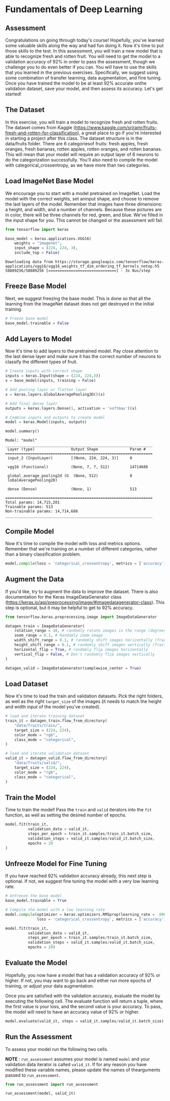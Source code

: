 # Fundamentals of Deep Learning 

## Assessment

Congratulations on going through today's course! Hopefully, you've learned some valuable skills along the way and had fun doing it. Now it's time to put those skills to the test. In this assessment, you will train a new model that is able to recognize fresh and rotten fruit. You will need to get the model to a validation accuracy of 92% in order to pass the assessment, though we challenge you to do even better if you can. You will have to use the skills that you learned in the previous exercises. Specifically, we suggest using some combination of transfer learning, data augmentation, and fine tuning. Once you have trained the model to be at least 92% accurate onthe validation dataset, save your model, and then assess its accuracy. Let's get started!

## The Dataset 

In this exercise, you will train a model to recognize fresh and rotten fruits. The dataset comes from Kaggle (https://www.kaggle.com/sriramr/fruits-fresh-and-rotten-for-classification), a great place to go if you're interested in starting a project after this class. The dataset structure is in the data/fruits folder. There are 6 categoriesof fruits: fresh apples, fresh oranges, fresh bananas, rotten apples, rotten oranges, and rotten bananas. This will mean that your model will require an output layer of 6 neurons to do the categorization successfully. You'll also need to compile the model with categorical_crossentropy, as we have more than two categories.

## Load ImageNet Base Model 

We encourage you to start with a model pretrained on ImageNet. Load the model with the correct weights, set aninput shape, and choose to remove the last layers of the model. Remember that images have three dimensions: a height, and width, and a number of channels. Because these pictures are in color, there will be three channels for red, green, and blue. We've filled in the input shape for you. This cannot be changed or the assessment will fail.


```python
from tensorflow import keras

base_model = keras.applications.VGG16(
    weights = "imagenet", 
    input_shape = (224, 224, 3),
    include_top = False)
```

    Downloading data from https://storage.googleapis.com/tensorflow/keras-applications/vgg16/vgg16_weights_tf_dim_ordering_tf_kernels_notop.h5
    58889256/58889256 [==============================] - 3s 0us/step
    

## Freeze Base Model

Next, we suggest freezing the base model. This is done so that all the learning from the ImageNet dataset does not get destroyed in the initial training.


```python
# Freeze base model
base_model.trainable = False
```

## Add Layers to Model

Now it's time to add layers to the pretrained model. Pay close attention to the last dense layer and make sure it has the correct number of neurons to classify the different types of fruit.


```python
# Create inputs with correct shape
inputs = keras.Input(shape = (224, 224,3))
x = base_model(inputs, training = False) 

# Add pooling layer or flatten layer
x = keras.layers.GlobalAveragePooling2D()(x)

# Add final dense layer
outputs = keras.layers.Dense(1, activation = 'softmax')(x)

# Combine inputs and outputs to create model
model = keras.Model(inputs, outputs)
```


```python
model.summary()
```

    Model: "model"
    _________________________________________________________________
     Layer (type)                Output Shape              Param #   
    =================================================================
     input_2 (InputLayer)        [(None, 224, 224, 3)]     0         
                                                                     
     vgg16 (Functional)          (None, 7, 7, 512)         14714688  
                                                                     
     global_average_pooling2d (G  (None, 512)              0         
     lobalAveragePooling2D)                                          
                                                                     
     dense (Dense)               (None, 1)                 513       
                                                                     
    =================================================================
    Total params: 14,715,201
    Trainable params: 513
    Non-trainable params: 14,714,688
    _________________________________________________________________
    

## Compile Model

Now it's time to compile the model with loss and metrics options. Remember that we're training on a number of different categories, rather than a binary classification problem.


```python
model.compile(loss = 'categorical_crossentropy', metrics = ['accuracy'])
```

## Augment the Data

If you'd like, try to augment the data to improve the dataset. There is also documentation for the
Keras ImageDataGenerator class (https://keras.io/api/preprocessing/image/#imagedatagenerator-class). This step is optional, but it may be helpful to get to 92% accuracy. 


```python
from tensorflow.keras.preprocessing.image import ImageDataGenerator

datagen_train = ImageDataGenerator(
    rotation_range = 10, # randomly rotate images in the range (degrees, 0 to 180)
    zoom_range = 0.1, # Randomly zoom image
    width_shift_range = 0.1, # randomly shift images horizontally (fraction of total width)
    height_shift_range = 0.1, # randomly shift images vertically (fraction of total height)
    horizontal_flip = True, # randomly flip images horizontally
    vertical_flip = False, # Don't randomly flip images vertically
)

datagen_valid = ImageDataGenerator(samplewise_center = True)
```

## Load Dataset

Now it's time to load the train and validation datasets. Pick the right folders, as well as the right `target_size` of the images (it needs to match the height and width input of the model you've created).


```python
# load and iterate training dataset
train_it = datagen_train.flow_from_directory(
    "data/fruits/train/",
    target_size = (224, 224),
    color_mode = "rgb", 
    class_mode = "categorical",
)

# load and iterate validation dataset
valid_it = datagen_valid.flow_from_directory(
    "data/fruits/valid/",
    target_size = (224, 224),
    color_mode = "rgb",
    class_mode = "categorical",
)
```

## Train the Model 

Time to train the model! Pass the `train` and `valid` iterators into the `fit` function, as well as setting the desired number of epochs.


```python
model.fit(train_it, 
          validation_data = valid_it,
          steps_per_epoch = train_it.samples/train_it.batch_size,
          validation_steps = valid_it.samples/valid_it.batch_size,
          epochs = 20
)
```

## Unfreeze Model for Fine Tuning

If you have reached 92% validation accuracy already, this next step is optional. If not, we suggest fine tuning the model with a very low learning rate.


```python
# Unfreeze the base model
base_model.trainable = True

# Compile the model with a low learning rate
model.compile(optimizer = keras.optimizers.RMSprop(learning_rate = .00001), 
              loss = 'categorical_crossentropy', metrics = ['accuracy'])
```


```python
model.fit(train_it,
          validation_data = valid_it, 
          steps_per_epoch = train_it.samples/train_it.batch_size,
          validation_steps = valid_it.samples/valid_it.batch_size,
          epochs = 20)
```

## Evaluate the Model 

Hopefully, you now have a model that has a validation accuracy of 92% or higher. If not, you may want to go back and either run more epochs of training, or adjust your data augmentation.

Once you are satisfied with the validation accuracy, evaluate the model by executing the following cell. The evaluate function will return a tuple, where the first value is your loss, and the second value is your accuracy. To pass, the model will need to have an accuracy value of 92% or higher.


```python
model.evaluate(valid_it, steps = valid_it.samples/valid_it.batch_size)
```

## Run the Assessment

To assess your model run the following two cells.

<b> NOTE </b>: `run_assessment` assumes your model is named `model` and your validation data iterator is called `valid_it`. If for any reason you have modified these variable names, please update the names of thearguments passed to `run_assessment`.


```python
from run_assessment import run_assessment
```


```python
run_assessment(model, valid_it)
```


```python

```
